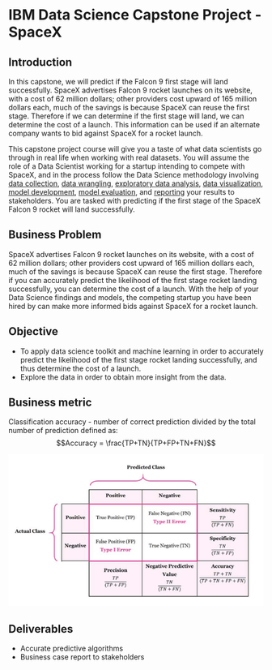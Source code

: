 # IBM Data Science Capstone Project - SpaceX

## Introduction

In this capstone, we will predict if the Falcon 9 first stage will land successfully. SpaceX advertises Falcon 9 rocket launches on its website, with a cost of 62 million dollars; other providers cost upward of 165 million dollars each, much of the savings is because SpaceX can reuse the first stage. Therefore if we can determine if the first stage will land, we can determine the cost of a launch. This information can be used if an alternate company wants to bid against SpaceX for a rocket launch.

This capstone project course will give you a taste of what data scientists go through in real life when working with real datasets. You will assume the role of a Data Scientist working for a startup intending to compete with SpaceX, and in the process follow the Data Science methodology involving [data collection](https://github.com/dev-bilal-qamar/IBM-Data-Science-Capstone-SpaceX/blob/main/Data%20Collection%20API.ipynb), [data wrangling](https://github.com/dev-bilal-qamar/IBM-Data-Science-Capstone-SpaceX/blob/main/Data%20Wrangling.ipynb), [exploratory data analysis](https://github.com/dev-bilal-qamar/IBM-Data-Science-Capstone-SpaceX/blob/main/EDA%20with%20SQL.ipynb), [data visualization](https://github.com/chuksoo/IBM-Data-Science-Capstone-SpaceX/blob/main/EDA%20with%20Data%20Visualization.ipynb), [model development](https://github.com/dev-bilal-qamar/IBM-Data-Science-Capstone-SpaceX/blob/main/EDA%20with%20Data%20Visualization.ipynb), [model evaluation](https://github.com/dev-bilal-qamar/IBM-Data-Science-Capstone-SpaceX/blob/main/Machine%20Learning%20Prediction.ipynb), and [reporting](https://github.com/dev-bilal-qamar/IBM-Data-Science-Capstone-SpaceX/blob/main/DS-Capstone-Presentation.pdf) your results to stakeholders. You are tasked with predicting if the first stage of the SpaceX Falcon 9 rocket will land successfully.

## Business Problem

SpaceX advertises Falcon 9 rocket launches on its website, with a cost of 62 million dollars; other providers cost upward of 165 million dollars each, much of the savings is because SpaceX can reuse the first stage. Therefore if you can accurately predict the likelihood of the first stage rocket landing successfully, you can determine the cost of a launch. With the help of your Data Science findings and models, the competing startup you have been hired by can make more informed bids against SpaceX for a rocket launch.

## Objective

- To apply data science toolkit and machine learning in order to accurately predict the likelihood of the first stage rocket landing successfully, and thus determine the cost of a launch.
- Explore the data in order to obtain more insight from the data.

## Business metric

Classification accuracy - number of correct prediction divided by the total number of prediction defined as:
$$Accuracy = \frac{TP+TN}{TP+FP+TN+FN}$$

![Confusion matrix](https://github.com/dev-bilal-qamar/IBM-Data-Science-Capstone-SpaceX/blob/main/Plots/Confusion%20matrix.PNG)

## Deliverables

- Accurate predictive algorithms
- Business case report to stakeholders

